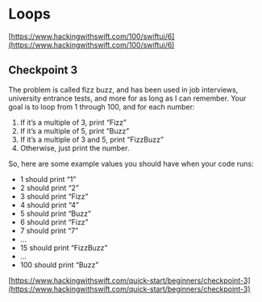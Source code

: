 # Loops

[https://www.hackingwithswift.com/100/swiftui/6](https://www.hackingwithswift.com/100/swiftui/6)

## Checkpoint 3

The problem is called fizz buzz, and has been used in job interviews, university entrance tests, and more for as long as I can remember. Your goal is to loop from 1 through 100, and for each number:

1. If it’s a multiple of 3, print “Fizz”
2. If it’s a multiple of 5, print “Buzz”
3. If it’s a multiple of 3 and 5, print “FizzBuzz”
4. Otherwise, just print the number.

So, here are some example values you should have when your code runs:

* 1 should print “1”
* 2 should print “2”
* 3 should print “Fizz”
* 4 should print “4”
* 5 should print “Buzz”
* 6 should print “Fizz”
* 7 should print “7”
* …
* 15 should print “FizzBuzz”
* …
* 100 should print “Buzz”

[https://www.hackingwithswift.com/quick-start/beginners/checkpoint-3](https://www.hackingwithswift.com/quick-start/beginners/checkpoint-3)
